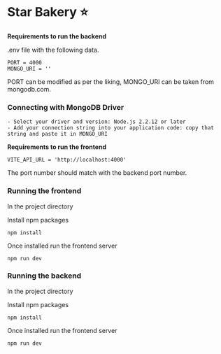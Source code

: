 # Star Bakery ⭐

**Requirements to run the backend**

.env file with the following data.

    PORT = 4000
    MONGO_URI = ''

PORT can be modified as per the liking, MONGO_URI can be taken from mongodb.com.

### Connecting with MongoDB Driver

    - Select your driver and version: Node.js 2.2.12 or later
    - Add your connection string into your application code: copy that string and paste it in MONGO_URI

**Requirements to run the frontend**

    VITE_API_URL = 'http://localhost:4000'

The port number should match with the backend port number.

### Running the frontend

In the project directory

Install npm packages

```
npm install
```

Once installed run the frontend server

```
npm run dev
```

### Running the backend

In the project directory

Install npm packages

```
npm install
```

Once installed run the frontend server

```
npm run dev
```
